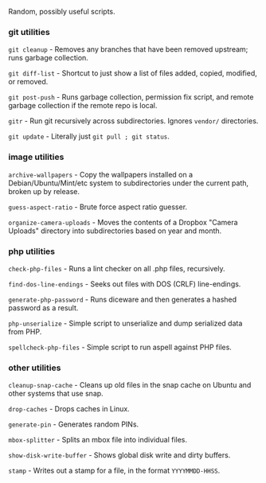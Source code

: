 Random, possibly useful scripts.

### git utilities

`git cleanup` - Removes any branches that have been removed upstream; runs garbage collection.

`git diff-list` - Shortcut to just show a list of files added, copied, modified, or removed.

`git post-push` - Runs garbage collection, permission fix script, and remote garbage collection if the remote repo is local.

`gitr` - Run git recursively across subdirectories.  Ignores `vendor/` directories.

`git update` - Literally just `git pull ; git status`.

### image utilities

`archive-wallpapers` - Copy the wallpapers installed on a Debian/Ubuntu/Mint/etc system to subdirectories under the current path, broken up by release.

`guess-aspect-ratio` - Brute force aspect ratio guesser.

`organize-camera-uploads` - Moves the contents of a Dropbox "Camera Uploads" directory into subdirectories based on year and month.

### php utilities

`check-php-files` - Runs a lint checker on all .php files, recursively.

`find-dos-line-endings` - Seeks out files with DOS (CRLF) line-endings.

`generate-php-password` - Runs diceware and then generates a hashed password as a result.

`php-unserialize` - Simple script to unserialize and dump serialized data from PHP.

`spellcheck-php-files` - Simple script to run aspell against PHP files.

### other utilities

`cleanup-snap-cache` - Cleans up old files in the snap cache on Ubuntu and other systems that use snap.

`drop-caches` - Drops caches in Linux.

`generate-pin` - Generates random PINs.

`mbox-splitter` - Splits an mbox file into individual files.

`show-disk-write-buffer` - Shows global disk write and dirty buffers.

`stamp` - Writes out a stamp for a file, in the format `YYYYMMDD-HHSS`.

